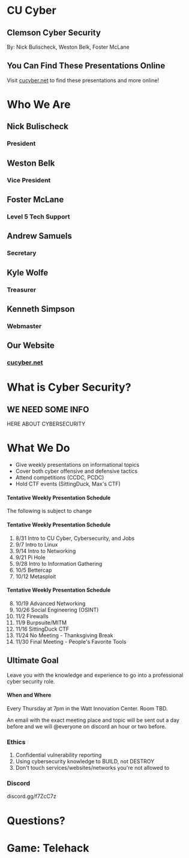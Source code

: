 # CU Cyber
## Clemson Cyber Security

By: Nick Bulischeck, Weston Belk, Foster McLane


## You Can Find These Presentations Online

Visit [cucyber.net](https://cucyber.net/) to find these presentations and more online!



# Who We Are


## Nick Bulischeck
### President


## Weston Belk
### Vice President


## Foster McLane
### Level 5 Tech Support


## Andrew Samuels
### Secretary


## Kyle Wolfe
### Treasurer


## Kenneth Simpson
### Webmaster


## Our Website
### [cucyber.net](https://cucyber.net)



# What is Cyber Security?


## WE NEED SOME INFO

HERE ABOUT CYBERSECURITY



# What We Do

* Give weekly presentations on informational topics
* Cover both cyber offensive and defensive tactics
* Attend competitions (CCDC, PCDC)
* Hold CTF events (SittingDuck, Max's CTF)


#### Tentative Weekly Presentation Schedule
The following is subject to change


#### Tentative Weekly Presentation Schedule
1. 8/31  Intro to CU Cyber, Cybersecurity, and Jobs
2. 9/7   Intro to Linux
3. 9/14  Intro to Networking
4. 9/21  Pi Hole
5. 9/28  Intro to Information Gathering 
6. 10/5  Bettercap
7. 10/12 Metasploit


#### Tentative Weekly Presentation Schedule
8. 10/19 Advanced Networking
9. 10/26 Social Engineering (OSINT)
10. 11/2  Firewalls
11. 11/9  Burpsuite/MITM
12. 11/16 SittingDuck CTF
13. 11/24 No Meeting - Thanksgiving Break
14. 11/30 Final Meeting - People's Favorite Tools


## Ultimate Goal

Leave you with the knowledge and experience to go into a professional cyber security role.



#### When and Where

Every Thursday at 7pm in the Watt Innovation Center. Room TBD.

An email with the exact meeting place and topic will be sent out a day before and we will @everyone on discord an hour or two before.


### Ethics

1. Confidential vulnerability reporting
2. Using cybersecurity knowledge to BUILD, not DESTROY
3. Don't touch services/websites/networks you're not allowed to


### Discord

discord.gg/f7ZcC7z



# Questions?



# Game: Telehack

